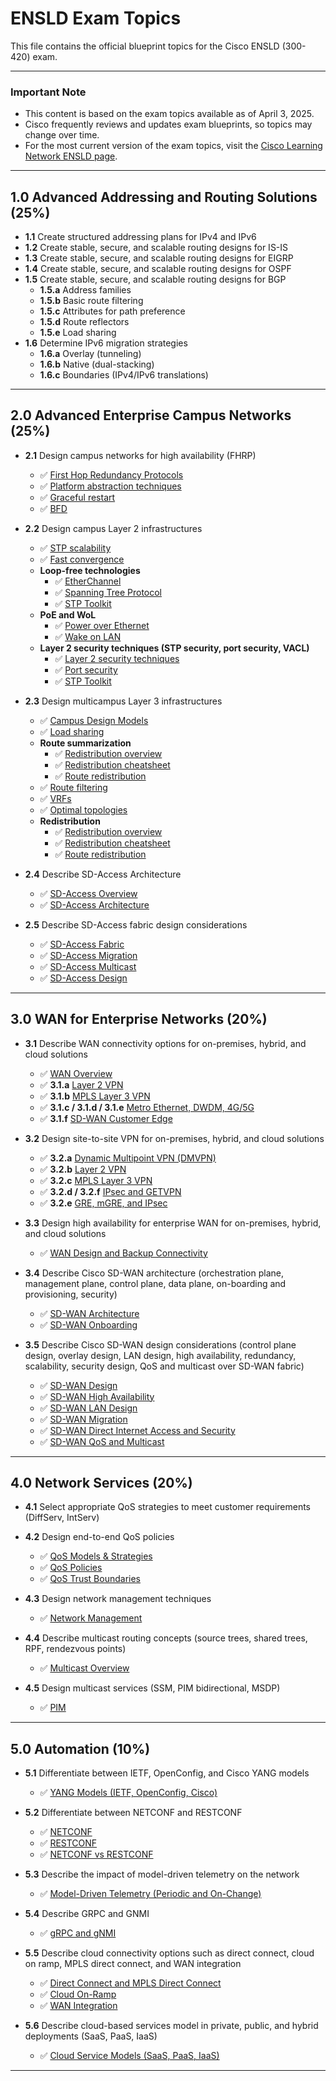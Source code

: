 # ENSLD Exam Topics  

This file contains the official blueprint topics for the Cisco ENSLD (300-420) exam.  

---

### **Important Note**  
- This content is based on the exam topics available as of April 3, 2025.  
- Cisco frequently reviews and updates exam blueprints, so topics may change over time.  
- For the most current version of the exam topics, visit the [Cisco Learning Network ENSLD page](https://learningnetwork.cisco.com/s/ensld-exam-topics).  

---

## 1.0 Advanced Addressing and Routing Solutions (25%)  
- **1.1** Create structured addressing plans for IPv4 and IPv6  
- **1.2** Create stable, secure, and scalable routing designs for IS-IS  
- **1.3** Create stable, secure, and scalable routing designs for EIGRP  
- **1.4** Create stable, secure, and scalable routing designs for OSPF  
- **1.5** Create stable, secure, and scalable routing designs for BGP  
  - **1.5.a** Address families  
  - **1.5.b** Basic route filtering  
  - **1.5.c** Attributes for path preference  
  - **1.5.d** Route reflectors  
  - **1.5.e** Load sharing  
- **1.6** Determine IPv6 migration strategies  
  - **1.6.a** Overlay (tunneling)  
  - **1.6.b** Native (dual-stacking)  
  - **1.6.c** Boundaries (IPv4/IPv6 translations)  

---

## 2.0 Advanced Enterprise Campus Networks (25%)

- **2.1** Design campus networks for high availability (FHRP)  
  - ✅ [First Hop Redundancy Protocols](../00-network-fundamentals/lan/fhrp.md)  
  - ✅ [Platform abstraction techniques](../00-network-fundamentals/lan/platform-abstraction.md)  
  - ✅ [Graceful restart](../00-network-fundamentals/lan/graceful-restart.md)  
  - ✅ [BFD](../00-network-fundamentals/lan/bfd.md)

- **2.2** Design campus Layer 2 infrastructures  
  - ✅ [STP scalability](../00-network-fundamentals/lan/stp-scalability.md)  
  - ✅ [Fast convergence](../00-network-fundamentals/lan/l2-fast-convergence.md)  
  - **Loop-free technologies**  
    - ✅ [EtherChannel](../00-network-fundamentals/lan/etherchannel.md)  
    - ✅ [Spanning Tree Protocol](../00-network-fundamentals/lan/spanning-tree-protocol.md)  
    - ✅ [STP Toolkit](../00-network-fundamentals/lan/stp-toolkit.md)  
  - **PoE and WoL**  
    - ✅ [Power over Ethernet](../00-network-fundamentals/lan/power-over-ethernet.md)  
    - ✅ [Wake on LAN](../00-network-fundamentals/lan/wol.md)  
  - **Layer 2 security techniques (STP security, port security, VACL)**  
    - ✅ [Layer 2 security techniques](../00-network-fundamentals/lan/l2-security.md)  
    - ✅ [Port security](../00-network-fundamentals/lan/port-security.md)  
    - ✅ [STP Toolkit](../00-network-fundamentals/lan/stp-toolkit.md)

- **2.3** Design multicampus Layer 3 infrastructures  
  - ✅ [Campus Design Models](../00-network-fundamentals/lan/campus-design-models.md)  
  - ✅ [Load sharing](../01-routing-protocols/fundamentals/load-sharing.md)  
  - **Route summarization**  
    - ✅ [Redistribution overview](../01-routing-protocols/fundamentals/redistribution-overview.md)  
    - ✅ [Redistribution cheatsheet](../01-routing-protocols/fundamentals/redistribution-cheatsheet.md)  
    - ✅ [Route redistribution](../01-routing-protocols/fundamentals/route-redistribution.md)  
  - ✅ [Route filtering](../01-routing-protocols/fundamentals/route-filtering.md)  
  - ✅ [VRFs](../01-routing-protocols/fundamentals/vrf.md)  
  - ✅ [Optimal topologies](../00-network-fundamentals/lan/campus-design-models.md)  
  - **Redistribution**  
    - ✅ [Redistribution overview](../01-routing-protocols/fundamentals/redistribution-overview.md)  
    - ✅ [Redistribution cheatsheet](../01-routing-protocols/fundamentals/redistribution-cheatsheet.md)  
    - ✅ [Route redistribution](../01-routing-protocols/fundamentals/route-redistribution.md)

- **2.4** Describe SD-Access Architecture  
  - ✅ [SD-Access Overview](../07-sd-access/sd-access-overview.md)  
  - ✅ [SD-Access Architecture](../07-sd-access/sd-access-architecture.md)

- **2.5** Describe SD-Access fabric design considerations  
  - ✅ [SD-Access Fabric](../07-sd-access/sd-access-fabric.md)  
  - ✅ [SD-Access Migration](../07-sd-access/sd-access-migration.md)  
  - ✅ [SD-Access Multicast](../07-sd-access/sd-access-multicast.md)  
  - ✅ [SD-Access Design](../07-sd-access/sd-access-design.md)

---

## 3.0 WAN for Enterprise Networks (20%)

- **3.1** Describe WAN connectivity options for on-premises, hybrid, and cloud solutions  
  - ✅ [WAN Overview](../06-wan/wan-overview.md)
  - ✅ **3.1.a** [Layer 2 VPN](../06-wan/l2-vpn.md)
  - ✅ **3.1.b** [MPLS Layer 3 VPN](../06-wan/mpls-l3-vpn.md)
  - ✅ **3.1.c / 3.1.d / 3.1.e** [Metro Ethernet, DWDM, 4G/5G](../06-wan/wan-technologies.md)
  - ✅ **3.1.f** [SD-WAN Customer Edge](../06-wan/sd-wan-overview.md)

- **3.2** Design site-to-site VPN for on-premises, hybrid, and cloud solutions  
  - ✅ **3.2.a** [Dynamic Multipoint VPN (DMVPN)](../06-wan/dmvpn.md)
  - ✅ **3.2.b** [Layer 2 VPN](../06-wan/l2-vpn.md)
  - ✅ **3.2.c** [MPLS Layer 3 VPN](../06-wan/mpls-l3-vpn.md)
  - ✅ **3.2.d / 3.2.f** [IPsec and GETVPN](../06-wan/ipsec-vti.md)
  - ✅ **3.2.e** [GRE, mGRE, and IPsec](../06-wan/gre-mgre-ipsec.md)

- **3.3** Design high availability for enterprise WAN for on-premises, hybrid, and cloud solutions  
  - ✅ [WAN Design and Backup Connectivity](../06-wan/wan-design.md)

- **3.4** Describe Cisco SD-WAN architecture (orchestration plane, management plane, control plane, data plane, on-boarding and provisioning, security)  
  - ✅ [SD-WAN Architecture](../08-sd-wan/sd-wan-architecture.md)
  - ✅ [SD-WAN Onboarding](../08-sd-wan/sd-wan-onboarding.md)

- **3.5** Describe Cisco SD-WAN design considerations (control plane design, overlay design, LAN design, high availability, redundancy, scalability, security design, QoS and multicast over SD-WAN fabric)  
  - ✅ [SD-WAN Design](../08-sd-wan/sd-wan-design.md)
  - ✅ [SD-WAN High Availability](../08-sd-wan/sd-wan-high-availability.md)
  - ✅ [SD-WAN LAN Design](../08-sd-wan/sd-wan-lan.md)
  - ✅ [SD-WAN Migration](../08-sd-wan/sd-wan-migration.md)
  - ✅ [SD-WAN Direct Internet Access and Security](../08-sd-wan/sd-wan-dia-security.md)
  - ✅ [SD-WAN QoS and Multicast](../08-sd-wan/sd-wan-qos.md)


---

## 4.0 Network Services (20%)

- **4.1** Select appropriate QoS strategies to meet customer requirements (DiffServ, IntServ)

- **4.2** Design end-to-end QoS policies  
  - ✅ [QoS Models & Strategies](../02-network-services/qos-models.md)  
  - ✅ [QoS Policies](../02-network-services/qos-policies.md)  
  - ✅ [QoS Trust Boundaries](../02-network-services/qos-trust-boundaries.md)

- **4.3** Design network management techniques  
  - ✅ [Network Management](../02-network-services/network-management.md)

- **4.4** Describe multicast routing concepts (source trees, shared trees, RPF, rendezvous points)  
  - ✅ [Multicast Overview](../01-routing-protocols/multicast/multicast-overview.md)

- **4.5** Design multicast services (SSM, PIM bidirectional, MSDP)  
  - ✅ [PIM](../01-routing-protocols/multicast/pim.md)

---

## 5.0 Automation (10%)

- **5.1** Differentiate between IETF, OpenConfig, and Cisco YANG models  
  - ✅ [YANG Models (IETF, OpenConfig, Cisco)](../03-automation-and-programmability/yang-models.md)

- **5.2** Differentiate between NETCONF and RESTCONF  
  - ✅ [NETCONF](../03-automation-and-programmability/netconf.md)  
  - ✅ [RESTCONF](../03-automation-and-programmability/restconf.md)  
  - ✅ [NETCONF vs RESTCONF](../03-automation-and-programmability/netconf-vs-restconf.md)

- **5.3** Describe the impact of model-driven telemetry on the network  
  - ✅ [Model-Driven Telemetry (Periodic and On-Change)](../03-automation-and-programmability/model-driven-telemetry.md)

- **5.4** Describe GRPC and GNMI  
  - ✅ [gRPC and gNMI](../03-automation-and-programmability/grpc-gnmi.md)

- **5.5** Describe cloud connectivity options such as direct connect, cloud on ramp, MPLS direct connect, and WAN integration  
  - ✅ [Direct Connect and MPLS Direct Connect](../03-automation-and-programmability/direct-connect.md)  
  - ✅ [Cloud On-Ramp](../03-automation-and-programmability/cloud-on-ramp.md)  
  - ✅ [WAN Integration](../03-automation-and-programmability/wan-integration.md)

- **5.6** Describe cloud-based services model in private, public, and hybrid deployments (SaaS, PaaS, IaaS)  
  - ✅ [Cloud Service Models (SaaS, PaaS, IaaS)](../03-automation-and-programmability/cloud-based-services.md)


---

